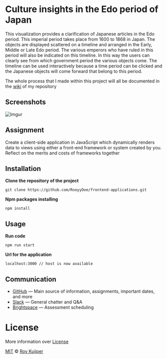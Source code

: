 # Culture insights in the Edo period of Japan

This visualization provides a clarification of Japanese articles in the Edo period. This imperial period takes place from 1600 to 1868 in Japan. The objects are displayed scattered on a timeline and arranged in the Early, Middle or Late Edo period. The various emperors who have ruled in this period will also be indicated on this timeline. In this way the users can clearly see from which government period the various objects come. The timeline can be used interactively because a time period can be clicked and the Japanese objects will come forward that belong to this period.

The whole process that I made within this project will all be documented in the [wiki](https://github.com/RooyyDoe/frontend-applications/wiki) of my repository

## Screenshots

![Imgur](hhttps://i.imgur.com/g4U3zu1.jpg)

## Assignment

Create a client-side application in JavaScript which dynamically renders data to views using either a front-end framework or system created by you. Reflect on the merits and costs of frameworks together

## Installation

**Clone the repository of the project**
```
git clone https://github.com/RooyyDoe/frontend-applications.git
```

**Npm packages installing**
```
npm install
```

## Usage

**Run code**
```
npm run start
```

**Url for the application**

```
localhost:3000 // host is now available
```

## Communication

* [GitHub](https://github.com/RooyyDoe/) — Main source of information, assignments, important dates, and more
* [Slack](https://cmdinformationdesign.slack.com/) — General chatter and Q&A
* [Brightspace](https://dlo.mijnhva.nl/d2l/home/32180) — Assessment scheduling

# License

More information over [License](https://help.github.com/en/articles/licensing-a-repository)

[MIT](https://github.com/RooyyDoe/frontend-applications/blob/master/LICENSE.txt) © [Roy Kuijper](https://github.com/RooyyDoe)
